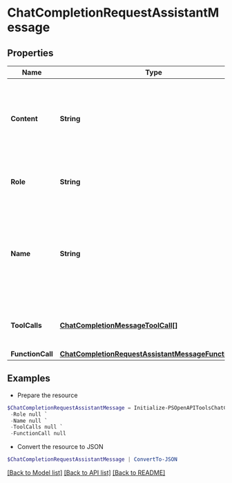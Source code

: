 # ChatCompletionRequestAssistantMessage
## Properties

Name | Type | Description | Notes
------------ | ------------- | ------------- | -------------
**Content** | **String** | The contents of the assistant message. Required unless &#x60;tool_calls&#x60; or &#x60;function_call&#x60; is specified.  | [optional] 
**Role** | **String** | The role of the messages author, in this case &#x60;assistant&#x60;. | 
**Name** | **String** | An optional name for the participant. Provides the model information to differentiate between participants of the same role. | [optional] 
**ToolCalls** | [**ChatCompletionMessageToolCall[]**](ChatCompletionMessageToolCall.md) | The tool calls generated by the model, such as function calls. | [optional] 
**FunctionCall** | [**ChatCompletionRequestAssistantMessageFunctionCall**](ChatCompletionRequestAssistantMessageFunctionCall.md) |  | [optional] 

## Examples

- Prepare the resource
```powershell
$ChatCompletionRequestAssistantMessage = Initialize-PSOpenAPIToolsChatCompletionRequestAssistantMessage  -Content null `
 -Role null `
 -Name null `
 -ToolCalls null `
 -FunctionCall null
```

- Convert the resource to JSON
```powershell
$ChatCompletionRequestAssistantMessage | ConvertTo-JSON
```

[[Back to Model list]](../README.md#documentation-for-models) [[Back to API list]](../README.md#documentation-for-api-endpoints) [[Back to README]](../README.md)

